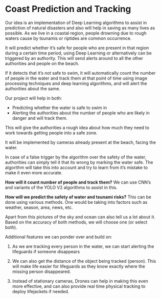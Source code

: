 # Coast Prediction and Tracking

Our idea is an implementation of Deep Learning algorithms to assist in prediction of natural disasters and also will help in saving as many lives as possible. As we live in a coastal region, people drowning due to rough waters cause by tsunamis or riptides are common occurrence.  

It will predict whether it’s safe for people who are present in that region during a certain time period, using Deep Learning or alternatively can be triggered by an authority. This will send alerts around to all the other authorities and people on the beach.

If it detects that it’s not safe to swim, it will automatically count the number of people in the water and track them at that point of time using image processing techniques and deep learning algorithms, and will alert the authorities about the same. 

Our project will help in both:
- Predicting whether the water is safe to swim in 
- Alerting the authorities about the number of people who are likely in danger and will track them.

This will give the authorities a rough idea about how much they need to work towards getting people into a safe zone.

It will be implemented by cameras already present at the beach, facing the water.

In case of a false trigger by the algorithm over the safety of the water, authorities can simply tell it that its wrong by marking the water safe. The algorithm will take this into account and try to learn from it’s mistake to make it even more accurate.

**How will it count number of people and track them?**
We can use CNN’s and variants of the YOLO V2 algorithms to assist in this.

**How will we predict the safety of water and tsunami risks?**
This can be done using various methods. One would be taking into factors such as weather, season, area, news, etc. 

Apart from this pictures of the sky and ocean can also tell us a lot about it. Based on the accuracy of both methods, we will choose one (or select both).

Additional features we can ponder over and build on:
1. As we are tracking every person in the water, we can start alerting the lifeguards if someone disappears

2. We can also get the distance of the object being tracked (person). This will make life easier for lifeguards as they know exactly where the missing person disappeared. 

3. Instead of stationary cameras, Drones can help in making this even more effective, and can also provide real time physical tracking to deploy lifejackets if needed.
